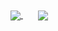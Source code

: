<a href="https://github.com/puneetmatharu/github-readme-stats">
  <img align="center" src="https://github-readme-stats.vercel.app/api?username=puneetmatharu&show_icons=true&theme=midnight-purple&include_all_commits=true&custom_title=Puneet's%20GitHub%20Stats" />
</a>
&nbsp;
&nbsp;
&nbsp;
<a href="https://github.com/puneetmatharu/convoychat">
  <img align="center" src="https://github-readme-stats.vercel.app/api/top-langs/?username=puneetmatharu&layout=compact&theme=midnight-purple" />
</a>
